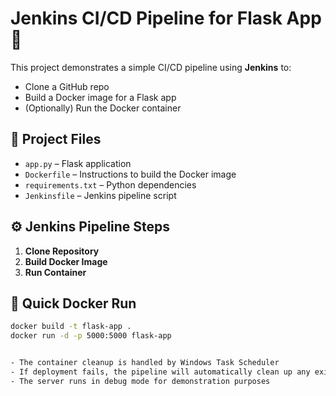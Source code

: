 
# Jenkins CI/CD Pipeline for Flask App 🚀

This project demonstrates a simple CI/CD pipeline using **Jenkins** to:

- Clone a GitHub repo
- Build a Docker image for a Flask app
- (Optionally) Run the Docker container

## 📁 Project Files

- `app.py` – Flask application
- `Dockerfile` – Instructions to build the Docker image
- `requirements.txt` – Python dependencies
- `Jenkinsfile` – Jenkins pipeline script

## ⚙️ Jenkins Pipeline Steps

1. **Clone Repository**  
2. **Build Docker Image**  
3. **Run Container** 

## 🐳 Quick Docker Run 

```bash
docker build -t flask-app .
docker run -d -p 5000:5000 flask-app


- The container cleanup is handled by Windows Task Scheduler
- If deployment fails, the pipeline will automatically clean up any existing containers
- The server runs in debug mode for demonstration purposes 
